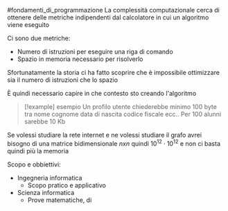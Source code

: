 #fondamenti_di_programmazione
La complessità computazionale cerca di ottenere delle metriche indipendenti dal calcolatore in cui un algoritmo viene eseguito

Ci sono due metriche:
- Numero di istruzioni per eseguire una riga di comando
- Spazio in memoria necessario per risolverlo

Sfortunatamente la storia ci ha fatto scoprire che è impossibile ottimizzare sia il numero di istruzioni che lo spazio

È quindi necessario capire in che contesto sto creando l'algoritmo

> [!example] esempio
> Un profilo utente chiederebbe minimo 100 byte tra nome cognome data di nascita codice fiscale ecc..
> Per 100 alunni sarebbe 10 Kb


Se volessi studiare la rete internet e ne volessi studiare il grafo avrei bisogno di una matrice bidimensionale $nxn$ quindi $10^{12}\cdot10^{12}$ e non ci basta quindi più la memoria

Scopo e obbiettivi:
- Ingegneria informatica
	- Scopo pratico e applicativo
- Scienza informatica
	- Prove matematiche, di

